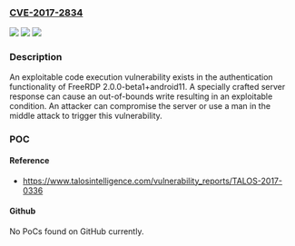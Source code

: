 ### [CVE-2017-2834](https://cve.mitre.org/cgi-bin/cvename.cgi?name=CVE-2017-2834)
![](https://img.shields.io/static/v1?label=Product&message=FreeRDP&color=blue)
![](https://img.shields.io/static/v1?label=Version&message=n%2Fa&color=blue)
![](https://img.shields.io/static/v1?label=Vulnerability&message=remote%20code%20execution&color=brighgreen)

### Description

An exploitable code execution vulnerability exists in the authentication functionality of FreeRDP 2.0.0-beta1+android11. A specially crafted server response can cause an out-of-bounds write resulting in an exploitable condition. An attacker can compromise the server or use a man in the middle attack to trigger this vulnerability.

### POC

#### Reference
- https://www.talosintelligence.com/vulnerability_reports/TALOS-2017-0336

#### Github
No PoCs found on GitHub currently.

